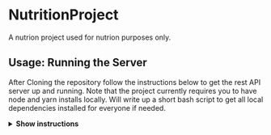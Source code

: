 # NutritionProject

A nutrion project used for nutrion purposes only.

## Usage: Running the Server

After Cloning the repository follow the instructions below to get the rest API server up and running. Note that the project currently requires you to have node and yarn installs locally. Will write up a short bash script to get all local dependencies installed for everyone if needed.

<details><summary><b>Show instructions</b></summary>

1. Install project dependencies:

   ```sh
   $ yarn install
   ```

2. Run the server:

   ```sh
   $ yarn start
   ```

3. TODO:

</details>
